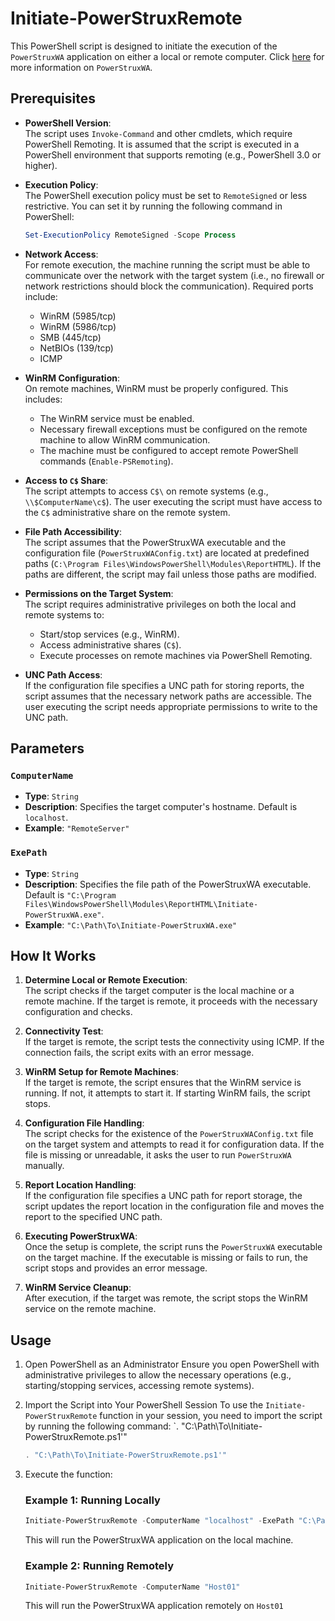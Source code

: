 # Initiate-PowerStruxRemote

This PowerShell script is designed to initiate the execution of the `PowerStruxWA` application on either a local or remote computer. Click [here](https://powerstrux.com/) for more information on `PowerStruxWA`.

## Prerequisites

- **PowerShell Version**:  
  The script uses `Invoke-Command` and other cmdlets, which require PowerShell Remoting. It is assumed that the script is executed in a PowerShell environment that supports remoting (e.g., PowerShell 3.0 or higher).

- **Execution Policy**:  
  The PowerShell execution policy must be set to `RemoteSigned` or less restrictive. You can set it by running the following command in PowerShell:

  ```powershell
  Set-ExecutionPolicy RemoteSigned -Scope Process
  
- **Network Access**:  
  For remote execution, the machine running the script must be able to communicate over the network with the target system (i.e., no firewall or network restrictions should block the communication). Required ports include:
  - WinRM (5985/tcp)
  - WinRM (5986/tcp)
  - SMB (445/tcp)
  - NetBIOs (139/tcp)
  - ICMP

- **WinRM Configuration**:  
  On remote machines, WinRM must be properly configured. This includes:
  - The WinRM service must be enabled.
  - Necessary firewall exceptions must be configured on the remote machine to allow WinRM communication.
  - The machine must be configured to accept remote PowerShell commands (`Enable-PSRemoting`).

- **Access to `C$` Share**:  
  The script attempts to access `C$\` on remote systems (e.g., `\\$ComputerName\c$`). The user executing the script must have access to the `C$` administrative share on the remote system.

- **File Path Accessibility**:  
  The script assumes that the PowerStruxWA executable and the configuration file (`PowerStruxWAConfig.txt`) are located at predefined paths (`C:\Program Files\WindowsPowerShell\Modules\ReportHTML`). If the paths are different, the script may fail unless those paths are modified.

- **Permissions on the Target System**:  
  The script requires administrative privileges on both the local and remote systems to:
  - Start/stop services (e.g., WinRM).
  - Access administrative shares (`C$`).
  - Execute processes on remote machines via PowerShell Remoting.

- **UNC Path Access**:  
  If the configuration file specifies a UNC path for storing reports, the script assumes that the necessary network paths are accessible. The user executing the script needs appropriate permissions to write to the UNC path.

## Parameters

### `ComputerName`
- **Type**: `String`
- **Description**: Specifies the target computer's hostname. Default is `localhost`.
- **Example**: `"RemoteServer"`

### `ExePath`
- **Type**: `String`
- **Description**: Specifies the file path of the PowerStruxWA executable. Default is `"C:\Program Files\WindowsPowerShell\Modules\ReportHTML\Initiate-PowerStruxWA.exe"`.
- **Example**: `"C:\Path\To\Initiate-PowerStruxWA.exe"`

## How It Works

1. **Determine Local or Remote Execution**:  
   The script checks if the target computer is the local machine or a remote machine. If the target is remote, it proceeds with the necessary configuration and checks.

2. **Connectivity Test**:  
   If the target is remote, the script tests the connectivity using ICMP. If the connection fails, the script exits with an error message.

3. **WinRM Setup for Remote Machines**:  
   If the target is remote, the script ensures that the WinRM service is running. If not, it attempts to start it. If starting WinRM fails, the script stops.

4. **Configuration File Handling**:  
   The script checks for the existence of the `PowerStruxWAConfig.txt` file on the target system and attempts to read it for configuration data. If the file is missing or unreadable, it asks the user to run `PowerStruxWA` manually.

5. **Report Location Handling**:  
   If the configuration file specifies a UNC path for report storage, the script updates the report location in the configuration file and moves the report to the specified UNC path.

6. **Executing PowerStruxWA**:  
   Once the setup is complete, the script runs the `PowerStruxWA` executable on the target machine. If the executable is missing or fails to run, the script stops and provides an error message.

7. **WinRM Service Cleanup**:  
   After execution, if the target was remote, the script stops the WinRM service on the remote machine.

## Usage
1. Open PowerShell as an Administrator
Ensure you open PowerShell with administrative privileges to allow the necessary operations (e.g., starting/stopping services, accessing remote systems).

2. Import the Script into Your PowerShell Session
To use the `Initiate-PowerStruxRemote` function in your session, you need to import the script by running the following command: `. "C:\Path\To\Initiate-PowerStruxRemote.ps1'"
    ```powershell
    . "C:\Path\To\Initiate-PowerStruxRemote.ps1'"
    ```

3. Execute the function:
    ### Example 1: Running Locally
    ```powershell
    Initiate-PowerStruxRemote -ComputerName "localhost" -ExePath "C:\Path\To\PowerStruxWA.exe"
    ```
    This will run the PowerStruxWA application on the local machine.
       
    ### Example 2: Running Remotely
    ```powershell
    Initiate-PowerStruxRemote -ComputerName "Host01"
    ```
    This will run the PowerStruxWA application remotely on `Host01`
